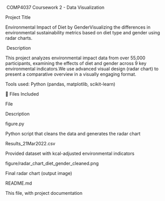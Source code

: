  COMP4037 Coursework 2 - Data Visualization

Project Title

Environmental Impact of Diet by GenderVisualizing the differences in environmental sustainability metrics based on diet type and gender using radar charts.

 Description

This project analyzes environmental impact data from over 55,000 participants, examining the effects of diet and gender across 9 key environmental indicators.We use advanced visual design (radar chart) to present a comparative overview in a visually engaging format.

Tools used: Python (pandas, matplotlib, scikit-learn)

📁 Files Included

File

Description

figure.py

Python script that cleans the data and generates the radar chart

Results_21Mar2022.csv

Provided dataset with kcal-adjusted environmental indicators

figure/radar_chart_diet_gender_cleaned.png

Final radar chart (output image)

README.md

This file, with project documentation
